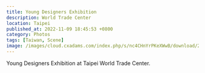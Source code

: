 ```yaml
---
title: Young Designers Exhibition
description: World Trade Center
location: Taipei
published_at: 2022-11-09 18:45:53 +0800
category: Photos
tags: [Taiwan, Scene]
image: /images/cloud.cxadams.com/index.php/s/nc4CHnYrPKeXWwB/download/20190505-1455_Taipei_Shimao_L1002407-0.jpg
---
```


Young Designers Exhibition at Taipei World Trade Center.
